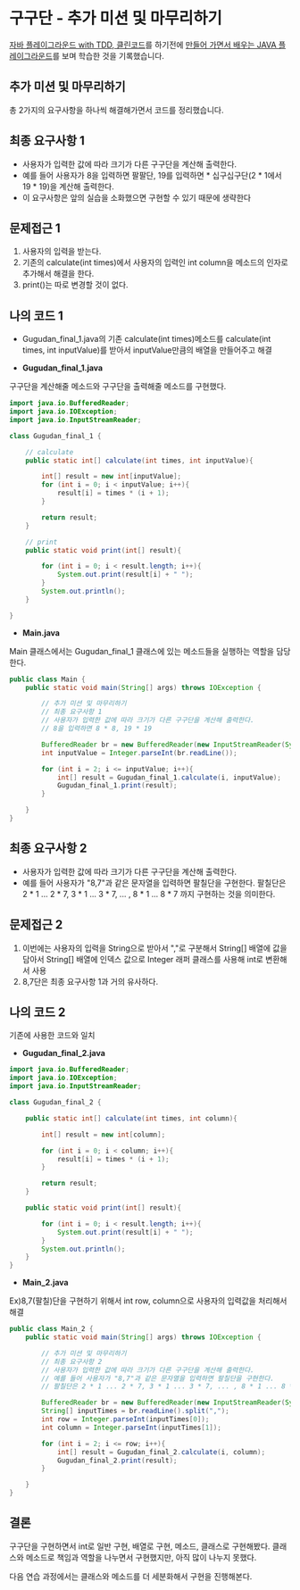 # 구구단 - 추가 미션 및 마무리하기
<a href="https://edu.nextstep.camp/c/9WPRB0ys/" target="_blank">자바 플레이그라운드 with TDD, 클린코드</a>를 하기전에 <a href="https://www.inflearn.com/course/java-codesquad/dashboard" target="_blank">만들어 가면서 배우는 JAVA 플레이그라운드</a>를 보며 학습한 것을 기록했습니다.

## 추가 미션 및 마무리하기
총 2가지의 요구사항을 하나씩 해결해가면서 코드를 정리했습니다.

## 최종 요구사항 1
* 사용자가 입력한 값에 따라 크기가 다른 구구단을 계산해 출력한다.
* 예를 들어 사용자가 8을 입력하면 팔팔단, 19를 입력하면 * 십구십구단(2 * 1에서 19 * 19)을 계산해 출력한다.
* 이 요구사항은 앞의 실습을 소화했으면 구현할 수 있기 때문에 생략한다

## 문제접근 1
1. 사용자의 입력을 받는다.
2. 기존의 calculate(int times)에서 사용자의 입력인 int column을 메소드의 인자로 추가해서 해결을 한다.
3. print()는 따로 변경할 것이 없다.

## 나의 코드 1
* Gugudan_final_1.java의 기존 calculate(int times)메소드를 calculate(int times, int inputValue)를 받아서 inputValue만큼의 배열을 만들어주고 해결

* **Gugudan_final_1.java**

구구단을 계산해줄 메소드와 구구단을 출력해줄 메소드를 구현했다.

```java
import java.io.BufferedReader;
import java.io.IOException;
import java.io.InputStreamReader;

class Gugudan_final_1 {

    // calculate
    public static int[] calculate(int times, int inputValue){

        int[] result = new int[inputValue];
        for (int i = 0; i < inputValue; i++){
            result[i] = times * (i + 1);
        }

        return result;
    }

    // print
    public static void print(int[] result){

        for (int i = 0; i < result.length; i++){
            System.out.print(result[i] + " ");
        }
        System.out.println();
    }

}
```

* **Main.java**

Main 클래스에서는 Gugudan_final_1 클래스에 있는 메소드들을 실행하는 역할을 담당한다.

```java
public class Main {
    public static void main(String[] args) throws IOException {

        // 추가 미션 및 마무리하기
        // 최종 요구사항 1
        // 사용자가 입력한 값에 따라 크기가 다른 구구단을 계산해 출력한다.
        // 8을 입력하면 8 * 8, 19 * 19

        BufferedReader br = new BufferedReader(new InputStreamReader(System.in));
        int inputValue = Integer.parseInt(br.readLine());

        for (int i = 2; i <= inputValue; i++){
            int[] result = Gugudan_final_1.calculate(i, inputValue);
            Gugudan_final_1.print(result);
        }

    }
}
```

## 최종 요구사항 2
* 사용자가 입력한 값에 따라 크기가 다른 구구단을 계산해 출력한다.
* 예를 들어 사용자가 "8,7"과 같은 문자열을 입력하면 팔칠단을 구현한다. 
팔칠단은 2 * 1 ... 2 * 7, 3 * 1 ... 3 * 7, ... , 8 * 1 ... 8 * 7 까지 구현하는 것을 의미한다.

## 문제접근 2
1. 이번에는 사용자의 입력을 String으로 받아서 ","로 구분해서 String[] 배열에 값을 담아서 String[] 배열에 인덱스 값으로 Integer 래퍼 클래스를 사용해 int로 변환해서 사용
2. 8,7단은 최종 요구사항 1과 거의 유사하다. 

## 나의 코드 2
기존에 사용한 코드와 일치

* **Gugudan_final_2.java**
```java
import java.io.BufferedReader;
import java.io.IOException;
import java.io.InputStreamReader;

class Gugudan_final_2 {

    public static int[] calculate(int times, int column){

        int[] result = new int[column];

        for (int i = 0; i < column; i++){
            result[i] = times * (i + 1);
        }

        return result;
    }

    public static void print(int[] result){

        for (int i = 0; i < result.length; i++){
            System.out.print(result[i] + " ");
        }
        System.out.println();
    }
}
```

* **Main_2.java**

Ex)8,7(팔칠)단을 구현하기 위해서 int row, column으로 사용자의 입력값을 처리해서 해결
```java
public class Main_2 {
    public static void main(String[] args) throws IOException {

        // 추가 미션 및 마무리하기
        // 최종 요구사항 2
        // 사용자가 입력한 값에 따라 크기가 다른 구구단을 계산해 출력한다.
        // 예를 들어 사용자가 "8,7"과 같은 문자열을 입력하면 팔칠단을 구현한다.
        // 팔칠단은 2 * 1 ... 2 * 7, 3 * 1 ... 3 * 7, ... , 8 * 1 ... 8 * 7 까지 구현하는 것을 의미한다.

        BufferedReader br = new BufferedReader(new InputStreamReader(System.in));
        String[] inputTimes = br.readLine().split(",");
        int row = Integer.parseInt(inputTimes[0]);
        int column = Integer.parseInt(inputTimes[1]);

        for (int i = 2; i <= row; i++){
            int[] result = Gugudan_final_2.calculate(i, column);
            Gugudan_final_2.print(result);
        }

    }
}

```

## 결론
구구단을 구현하면서 int로 일반 구현, 배열로 구현, 메소드, 클래스로 구현해봤다.
클래스와 메소드로 책임과 역할을 나누면서 구현했지만, 아직 많이 나누지 못했다.

다음 연습 과정에서는 클래스와 메소드를 더 세분화해서 구현을 진행해본다.